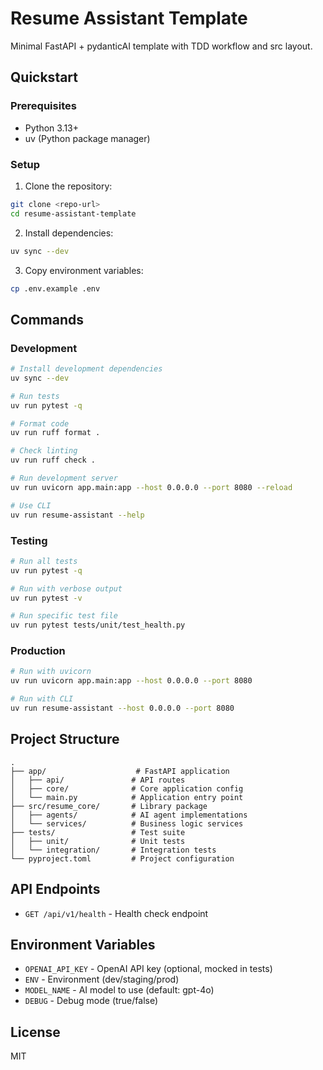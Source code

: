 # Resume Assistant Template

Minimal FastAPI + pydanticAI template with TDD workflow and src layout.

## Quickstart

### Prerequisites

- Python 3.13+
- uv (Python package manager)

### Setup

1. Clone the repository:
```bash
git clone <repo-url>
cd resume-assistant-template
```

2. Install dependencies:
```bash
uv sync --dev
```

3. Copy environment variables:
```bash
cp .env.example .env
```

## Commands

### Development

```bash
# Install development dependencies
uv sync --dev

# Run tests
uv run pytest -q

# Format code
uv run ruff format .

# Check linting
uv run ruff check .

# Run development server
uv run uvicorn app.main:app --host 0.0.0.0 --port 8080 --reload

# Use CLI
uv run resume-assistant --help
```

### Testing

```bash
# Run all tests
uv run pytest -q

# Run with verbose output
uv run pytest -v

# Run specific test file
uv run pytest tests/unit/test_health.py
```

### Production

```bash
# Run with uvicorn
uv run uvicorn app.main:app --host 0.0.0.0 --port 8080

# Run with CLI
uv run resume-assistant --host 0.0.0.0 --port 8080
```

## Project Structure

```
.
├── app/                    # FastAPI application
│   ├── api/               # API routes
│   ├── core/              # Core application config
│   └── main.py            # Application entry point
├── src/resume_core/       # Library package
│   ├── agents/            # AI agent implementations
│   └── services/          # Business logic services
├── tests/                 # Test suite
│   ├── unit/              # Unit tests
│   └── integration/       # Integration tests
└── pyproject.toml         # Project configuration
```

## API Endpoints

- `GET /api/v1/health` - Health check endpoint

## Environment Variables

- `OPENAI_API_KEY` - OpenAI API key (optional, mocked in tests)
- `ENV` - Environment (dev/staging/prod)
- `MODEL_NAME` - AI model to use (default: gpt-4o)
- `DEBUG` - Debug mode (true/false)

## License

MIT